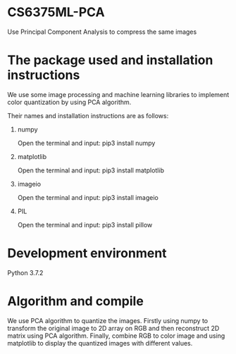 # CS6375ML-PCA
Use Principal Component Analysis to compress the same images

The package used and installation instructions
==============================================
We use some image processing and machine learning libraries to implement color quantization by using PCA algorithm.

Their names and installation instructions are as follows:
1. numpy
	
	Open the terminal and input: pip3 install numpy
2. matplotlib
	
	Open the terminal and input: pip3 install matplotlib
3. imageio
	
	Open the terminal and input: pip3 install imageio
4. PIL
	
	Open the terminal and input: pip3 install pillow

Development environment
=======================
Python 3.7.2

Algorithm and compile
=====================
We use PCA algorithm to quantize the images. Firstly using numpy to transform the original image to 2D array on RGB and then reconstruct 2D matrix using PCA algorithm. Finally, combine RGB to color image and using matplotlib to display the quantized images with different values.
